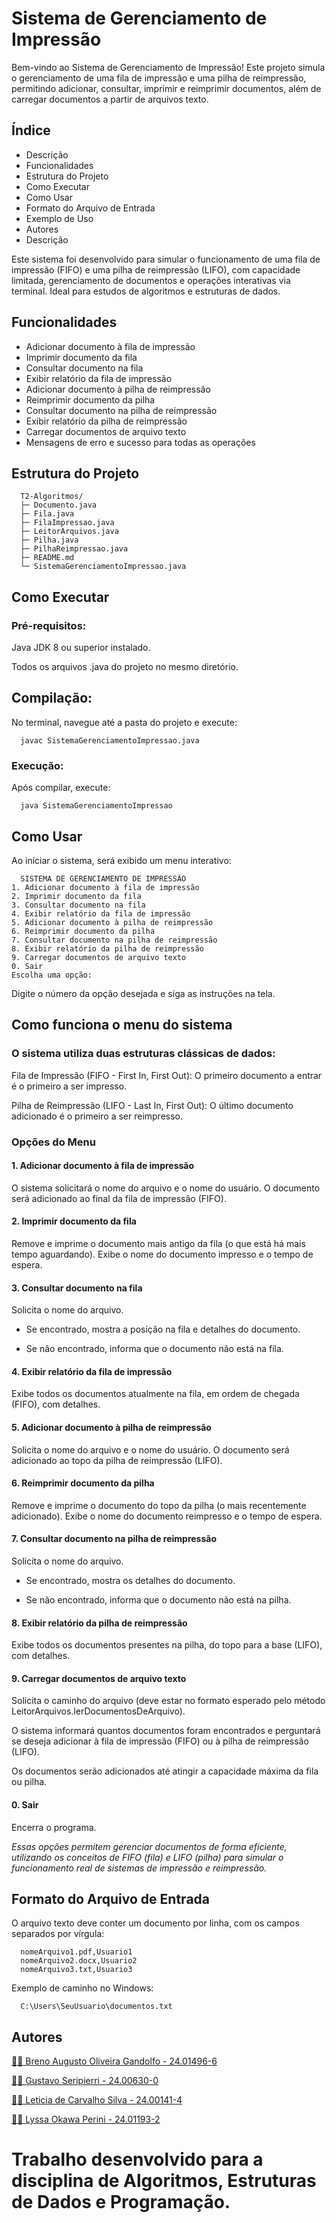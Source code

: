 # Sistema de Gerenciamento de Impressão
 Bem-vindo ao Sistema de Gerenciamento de Impressão! Este projeto simula o gerenciamento de uma fila de impressão e uma pilha de reimpressão, permitindo adicionar, consultar, imprimir e reimprimir documentos, além de carregar documentos a partir de arquivos texto.

## Índice
 - Descrição
 - Funcionalidades
 - Estrutura do Projeto
 - Como Executar
 - Como Usar
 - Formato do Arquivo de Entrada
 - Exemplo de Uso
 - Autores
 - Descrição
<p>Este sistema foi desenvolvido para simular o funcionamento de uma fila de impressão (FIFO) e uma pilha de reimpressão (LIFO), com capacidade limitada, gerenciamento de documentos e operações interativas via terminal. Ideal para estudos de algoritmos e estruturas de dados.</p>

## Funcionalidades
 - Adicionar documento à fila de impressão
 - Imprimir documento da fila
 - Consultar documento na fila
 - Exibir relatório da fila de impressão
 - Adicionar documento à pilha de reimpressão
 - Reimprimir documento da pilha
 - Consultar documento na pilha de reimpressão
 - Exibir relatório da pilha de reimpressão
 - Carregar documentos de arquivo texto
 - Mensagens de erro e sucesso para todas as operações
   
## Estrutura do Projeto
```
  T2-Algoritmos/
  ├─ Documento.java
  ├─ Fila.java
  ├─ FilaImpressao.java
  ├─ LeitorArquivos.java
  ├─ Pilha.java
  ├─ PilhaReimpressao.java
  ├─ README.md
  └─ SistemaGerenciamentoImpressao.java
```

## Como Executar
### Pré-requisitos:

Java JDK 8 ou superior instalado.

Todos os arquivos .java do projeto no mesmo diretório.

## Compilação:
No terminal, navegue até a pasta do projeto e execute:
```
  javac SistemaGerenciamentoImpressao.java
```

### Execução:
Após compilar, execute:
```
  java SistemaGerenciamentoImpressao
```

## Como Usar
Ao iniciar o sistema, será exibido um menu interativo:

```
  SISTEMA DE GERENCIAMENTO DE IMPRESSÃO
1. Adicionar documento à fila de impressão
2. Imprimir documento da fila
3. Consultar documento na fila
4. Exibir relatório da fila de impressão
5. Adicionar documento à pilha de reimpressão
6. Reimprimir documento da pilha
7. Consultar documento na pilha de reimpressão
8. Exibir relatório da pilha de reimpressão
9. Carregar documentos de arquivo texto
0. Sair
Escolha uma opção:
```

Digite o número da opção desejada e siga as instruções na tela.

## Como funciona o menu do sistema
### O sistema utiliza duas estruturas clássicas de dados:

Fila de Impressão (FIFO - First In, First Out): O primeiro documento a entrar é o primeiro a ser impresso.

Pilha de Reimpressão (LIFO - Last In, First Out): O último documento adicionado é o primeiro a ser reimpresso.

### Opções do Menu
#### 1. Adicionar documento à fila de impressão

O sistema solicitará o nome do arquivo e o nome do usuário. O documento será adicionado ao final da fila de impressão (FIFO).

#### 2. Imprimir documento da fila

Remove e imprime o documento mais antigo da fila (o que está há mais tempo aguardando). Exibe o nome do documento impresso e o tempo de espera.

#### 3. Consultar documento na fila

Solicita o nome do arquivo.
  
  - Se encontrado, mostra a posição na fila e detalhes do documento.
  
  - Se não encontrado, informa que o documento não está na fila.

#### 4. Exibir relatório da fila de impressão

Exibe todos os documentos atualmente na fila, em ordem de chegada (FIFO), com detalhes.

#### 5. Adicionar documento à pilha de reimpressão

Solicita o nome do arquivo e o nome do usuário. O documento será adicionado ao topo da pilha de reimpressão (LIFO).

#### 6. Reimprimir documento da pilha

Remove e imprime o documento do topo da pilha (o mais recentemente adicionado). Exibe o nome do documento reimpresso e o tempo de espera.

#### 7. Consultar documento na pilha de reimpressão

Solicita o nome do arquivo.

  - Se encontrado, mostra os detalhes do documento.

  - Se não encontrado, informa que o documento não está na pilha.

#### 8. Exibir relatório da pilha de reimpressão

Exibe todos os documentos presentes na pilha, do topo para a base (LIFO), com detalhes.

#### 9. Carregar documentos de arquivo texto

Solicita o caminho do arquivo (deve estar no formato esperado pelo método LeitorArquivos.lerDocumentosDeArquivo).

O sistema informará quantos documentos foram encontrados e perguntará se deseja adicionar à fila de impressão (FIFO) ou à pilha de reimpressão (LIFO).

Os documentos serão adicionados até atingir a capacidade máxima da fila ou pilha.

#### 0. Sair

Encerra o programa.

_Essas opções permitem gerenciar documentos de forma eficiente, utilizando os conceitos de FIFO (fila) e LIFO (pilha) para simular o funcionamento real de sistemas de impressão e reimpressão._

## Formato do Arquivo de Entrada
O arquivo texto deve conter um documento por linha, com os campos separados por vírgula:

```
  nomeArquivo1.pdf,Usuario1
  nomeArquivo2.docx,Usuario2
  nomeArquivo3.txt,Usuario3
```

Exemplo de caminho no Windows:

```
  C:\Users\SeuUsuario\documentos.txt
```

## Autores
<p><a href="https://github.com/brenoaugustoog" target="_blank">👨‍💻 Breno Augusto Oliveira Gandolfo - 24.01496-6</a></p>
<p><a href="https://github.com/gustavoseripierri" target="_blank">👨‍💻 Gustavo Seripierri - 24.00630-0</a></p>
<p><a href="https://github.com/leticiacarvalhoo" target="_blank">👩‍💻 Leticia de Carvalho Silva - 24.00141-4</a></p>
<p><a href="https://github.com/lyssaokawaperini" target="_blank">👩‍💻 Lyssa Okawa Perini - 24.01193-2</a></p>

# Trabalho desenvolvido para a disciplina de Algoritmos, Estruturas de Dados e Programação.

